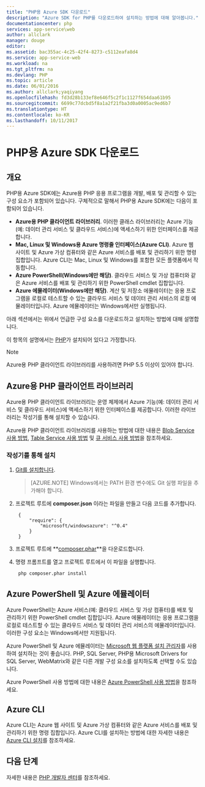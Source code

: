 ```yaml
---
title: "PHP용 Azure SDK 다운로드"
description: "Azure SDK for PHP를 다운로드하여 설치하는 방법에 대해 알아봅니다."
documentationcenter: php
services: app-service\web
author: allclark
manager: douge
editor: 
ms.assetid: bac355ac-4c25-42f4-8273-c5112eafa8d4
ms.service: app-service-web
ms.workload: na
ms.tgt_pltfrm: na
ms.devlang: PHP
ms.topic: article
ms.date: 06/01/2016
ms.author: allclark;yaqiyang
ms.openlocfilehash: fd3d28b133ef8e646f5c2f1c1127f654daa61b95
ms.sourcegitcommit: 6699c77dcbd5f8a1a2f21fba3d0a0005ac9ed6b7
ms.translationtype: HT
ms.contentlocale: ko-KR
ms.lasthandoff: 10/11/2017
---
```

# <a name="download-the-azure-sdk-for-php"></a>PHP용 Azure SDK 다운로드
## <a name="overview"></a>개요
PHP용 Azure SDK에는 Azure용 PHP 응용 프로그램을 개발, 배포 및 관리할 수 있는 구성 요소가 포함되어 있습니다. 구체적으로 말해서 PHP용 Azure SDK에는 다음이 포함되어 있습니다.

* **Azure용 PHP 클라이언트 라이브러리**. 이러한 클래스 라이브러리는 Azure 기능(예: 데이터 관리 서비스 및 클라우드 서비스)에 액세스하기 위한 인터페이스를 제공합니다.  
* **Mac, Linux 및 Windows용 Azure 명령줄 인터페이스(Azure CLI)**. Azure 웹 사이트 및 Azure 가상 컴퓨터와 같은 Azure 서비스를 배포 및 관리하기 위한 명령 집합입니다. Azure CLI는 Mac, Linux 및 Windows를 포함한 모든 플랫폼에서 작동합니다.
* **Azure PowerShell(Windows에만 해당)**. 클라우드 서비스 및 가상 컴퓨터와 같은 Azure 서비스를 배포 및 관리하기 위한 PowerShell cmdlet 집합입니다.
* **Azure 에뮬레이터(Windows에만 해당)**. 계산 및 저장소 에뮬레이터는 응용 프로그램을 로컬로 테스트할 수 있는 클라우드 서비스 및 데이터 관리 서비스의 로컬 에뮬레이터입니다. Azure 에뮬레이터는 Windows에서만 실행됩니다.

아래 섹션에서는 위에서 언급한 구성 요소를 다운로드하고 설치하는 방법에 대해 설명합니다.

이 항목의 설명에서는 [PHP][install-php]가 설치되어 있다고 가정합니다.

> [!NOTE]
> Azure용 PHP 클라이언트 라이브러리를 사용하려면 PHP 5.5 이상이 있어야 합니다.
> 
> 

## <a name="php-client-libraries-for-azure"></a>Azure용 PHP 클라이언트 라이브러리
Azure용 PHP 클라이언트 라이브러리는 운영 체제에서 Azure 기능(예: 데이터 관리 서비스 및 클라우드 서비스)에 액세스하기 위한 인터페이스를 제공합니다. 이러한 라이브러리는 작성기를 통해 설치할 수 있습니다.

Azure용 PHP 클라이언트 라이브러리를 사용하는 방법에 대한 내용은 [Blob Service 사용 방법][blob-service], [Table Service 사용 방법][table-service] 및 [큐 서비스 사용 방법][queue-service]을 참조하세요.

### <a name="install-via-composer"></a>작성기를 통해 설치
1. [Git를 설치합니다][install-git].

    > [AZURE.NOTE] Windows에서는 PATH 환경 변수에도 Git 실행 파일을 추가해야 합니다.

1. 프로젝트 루트에 **composer.json** 이라는 파일을 만들고 다음 코드를 추가합니다.
   
        {
            "require": {
                "microsoft/windowsazure": "^0.4"
            }
        }
2. 프로젝트 루트에 **[composer.phar][composer-phar]**을 다운로드합니다.
3. 명령 프롬프트를 열고 프로젝트 루트에서 이 파일을 실행합니다.
   
        php composer.phar install

## <a name="azure-powershell-and-azure-emulators"></a>Azure PowerShell 및 Azure 에뮬레이터
Azure PowerShell는 Azure 서비스(예: 클라우드 서비스 및 가상 컴퓨터)를 배포 및 관리하기 위한 PowerShell cmdlet 집합입니다. Azure 에뮬레이터는 응용 프로그램을 로컬로 테스트할 수 있는 클라우드 서비스 및 데이터 관리 서비스의 에뮬레이터입니다. 이러한 구성 요소는 Windows에서만 지원됩니다.

Azure PowerShell 및 Azure 에뮬레이터는 [Microsoft 웹 플랫폼 설치 관리자][download-wpi]를 사용하여 설치하는 것이 좋습니다. PHP, SQL Server, PHP용 Microsoft Drivers for SQL Server, WebMatrix와 같은 다른 개발 구성 요소를 설치하도록 선택할 수도 있습니다.

Azure PowerShell 사용 방법에 대한 내용은 [Azure PowerShell 사용 방법][powershell-tools]을 참조하세요.

## <a name="azure-cli"></a>Azure CLI
Azure CLI는 Azure 웹 사이트 및 Azure 가상 컴퓨터와 같은 Azure 서비스를 배포 및 관리하기 위한 명령 집합입니다. Azure CLI를 설치하는 방법에 대한 자세한 내용은 [Azure CLI 설치](cli-install-nodejs.md)를 참조하세요.

## <a name="next-steps"></a>다음 단계
자세한 내용은 [PHP 개발자 센터](/develop/php/)를 참조하세요.

[install-php]: http://www.php.net/manual/en/install.php
[composer-github]: https://github.com/composer/composer
[composer-phar]: http://getcomposer.org/composer.phar
[nodejs-org]: http://nodejs.org/
[install-node-linux]: https://github.com/joyent/node/wiki/Installing-Node.js-via-package-manager
[download-wpi]: http://go.microsoft.com/fwlink/?LinkId=253447
[mac-installer]: http://go.microsoft.com/fwlink/?LinkId=252249
[blob-service]: http://go.microsoft.com/fwlink/?LinkId=252714
[table-service]: http://go.microsoft.com/fwlink/?LinkId=252715
[queue-service]: http://go.microsoft.com/fwlink/?LinkId=252716
[azure cli]: http://go.microsoft.com/fwlink/?LinkId=252717
[powershell-tools]: http://go.microsoft.com/fwlink/?LinkId=252718
[php-sdk-github]: http://go.microsoft.com/fwlink/?LinkId=252719
[install-git]: http://git-scm.com/book/en/Getting-Started-Installing-Git
